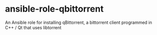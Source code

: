 # ansible-role-qbittorrent
 An Ansible role for installing qBittorrent, a bittorrent client programmed in C++ / Qt that uses libtorrent 
